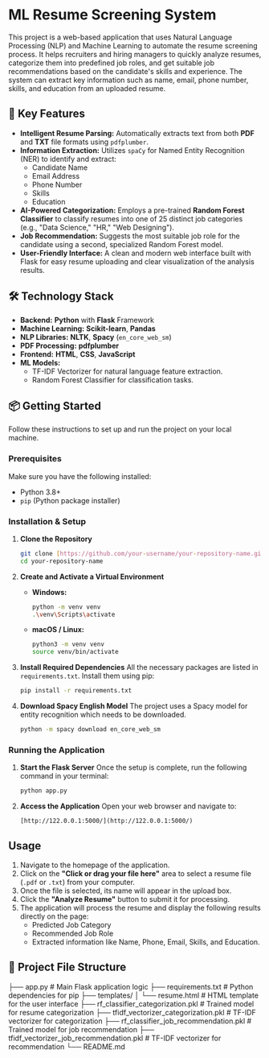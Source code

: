 # ML Resume Screening System

This project is a web-based application that uses Natural Language Processing (NLP) and Machine Learning to automate the resume screening process. It helps recruiters and hiring managers to quickly analyze resumes, categorize them into predefined job roles, and get suitable job recommendations based on the candidate's skills and experience. The system can extract key information such as name, email, phone number, skills, and education from an uploaded resume.

## 🚀 Key Features

-   **Intelligent Resume Parsing:** Automatically extracts text from both **PDF** and **TXT** file formats using `pdfplumber`.
-   **Information Extraction:** Utilizes `spaCy` for Named Entity Recognition (NER) to identify and extract:
    -   Candidate Name
    -   Email Address
    -   Phone Number
    -   Skills
    -   Education
-   **AI-Powered Categorization:** Employs a pre-trained **Random Forest Classifier** to classify resumes into one of 25 distinct job categories (e.g., "Data Science," "HR," "Web Designing").
-   **Job Recommendation:** Suggests the most suitable job role for the candidate using a second, specialized Random Forest model.
-   **User-Friendly Interface:** A clean and modern web interface built with Flask for easy resume uploading and clear visualization of the analysis results.

## 🛠️ Technology Stack

-   **Backend:** **Python** with **Flask** Framework
-   **Machine Learning:** **Scikit-learn**, **Pandas**
-   **NLP Libraries:** **NLTK**, **Spacy** (`en_core_web_sm`)
-   **PDF Processing:** **pdfplumber**
-   **Frontend:** **HTML**, **CSS**, **JavaScript**
-   **ML Models:**
    -   TF-IDF Vectorizer for natural language feature extraction.
    -   Random Forest Classifier for classification tasks.


## 📦 Getting Started

Follow these instructions to set up and run the project on your local machine.

### Prerequisites

Make sure you have the following installed:
-   Python 3.8+
-   `pip` (Python package installer)

### Installation & Setup

1.  **Clone the Repository**
    ```bash
    git clone [https://github.com/your-username/your-repository-name.git](https://github.com/your-username/your-repository-name.git)
    cd your-repository-name
    ```

2.  **Create and Activate a Virtual Environment**
    -   **Windows:**
        ```bash
        python -m venv venv
        .\venv\Scripts\activate
        ```
    -   **macOS / Linux:**
        ```bash
        python3 -m venv venv
        source venv/bin/activate
        ```

3.  **Install Required Dependencies**
    All the necessary packages are listed in `requirements.txt`. Install them using pip:
    ```bash
    pip install -r requirements.txt
    ```

4.  **Download Spacy English Model**
    The project uses a Spacy model for entity recognition which needs to be downloaded.
    ```bash
    python -m spacy download en_core_web_sm
    ```

### Running the Application

1.  **Start the Flask Server**
    Once the setup is complete, run the following command in your terminal:
    ```bash
    python app.py
    ```

2.  **Access the Application**
    Open your web browser and navigate to:
    ```
    [http://122.0.0.1:5000/](http://122.0.0.1:5000/)
    ```

## Usage

1.  Navigate to the homepage of the application.
2.  Click on the **"Click or drag your file here"** area to select a resume file (`.pdf` or `.txt`) from your computer.
3.  Once the file is selected, its name will appear in the upload box.
4.  Click the **"Analyze Resume"** button to submit it for processing.
5.  The application will process the resume and display the following results directly on the page:
    -   Predicted Job Category
    -   Recommended Job Role
    -   Extracted information like Name, Phone, Email, Skills, and Education.

## 📁 Project File Structure

├── app.py                            # Main Flask application logic
├── requirements.txt                  # Python dependencies for pip
├── templates/
│   └── resume.html                   # HTML template for the user interface
├── rf_classifier_categorization.pkl  # Trained model for resume categorization
├── tfidf_vectorizer_categorization.pkl # TF-IDF vectorizer for categorization
├── rf_classifier_job_recommendation.pkl # Trained model for job recommendation
├── tfidf_vectorizer_job_recommendation.pkl # TF-IDF vectorizer for recommendation
└── README.md       
